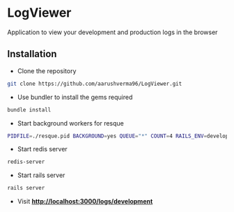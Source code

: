 # LogViewer

Application to view your development and production logs in the browser

## Installation

* Clone the repository 

```bash
git clone https://github.com/aarushverma96/LogViewer.git
```
* Use bundler to install the gems required

```bash
bundle install
```
* Start background workers for resque 
```bash
PIDFILE=./resque.pid BACKGROUND=yes QUEUE="*" COUNT=4 RAILS_ENV=development rake resque:work >> resque.log
```
* Start redis server
```bash
redis-server
```
* Start rails server
```bash
rails server
```
* Visit [**http://localhost:3000/logs/development**](http://localhost:3000/logs/development)
